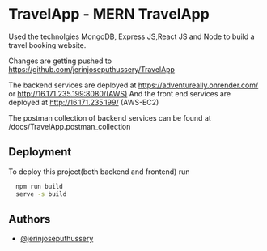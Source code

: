 
# TravelApp - MERN TravelApp
Used the technolgies MongoDB, Express JS,React JS and Node to build a travel booking website. 

Changes are getting pushed to https://github.com/jerinjoseputhussery/TravelApp

The backend services are deployed at https://adventureally.onrender.com/ or http://16.171.235.199:8080/(AWS)
And the front end services are deployed at http://16.171.235.199/ (AWS-EC2)


The postman collection of backend services can be found at /docs/TravelApp.postman_collection


## Deployment

To deploy this project(both backend and frontend) run

```bash
  npm run build
  serve -s build
```


## Authors

- [@jerinjoseputhussery](https://github.com/jerinjoseputhussery)

